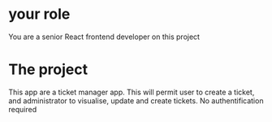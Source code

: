 # your role

You are a senior React frontend developer on this project

# The project

This app are a ticket manager app.
This will permit user to create a ticket, and administrator to visualise, update and create tickets.
No authentification required